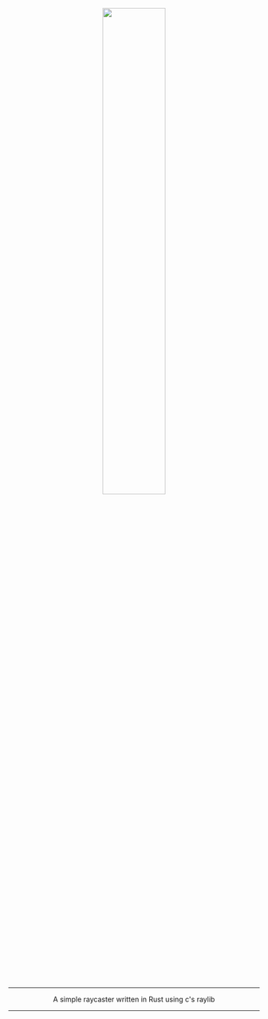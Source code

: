 <p align="center">
  <img width="50%" src="https://cdn.discordapp.com/attachments/947092663914623016/1019351344773075075/unknown.png">
</p>

---

<p align="center">
  A simple raycaster written in Rust using c's raylib
</p>

---
